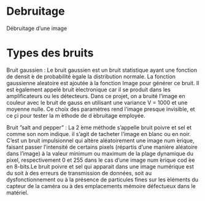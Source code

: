 # Debruitage
Débruitage d’une image

# Types des bruits
Bruit gaussien :
Le bruit gaussien est un bruit statistique ayant une fonction de densit ́e de probabilité  ́egale  la distribution normale. 
La fonction gaussienne aleatoire est ajoutée à la fonction Image pour générer ce bruit. Il est  ́egalement appelé bruit  ́electronique car il se produit dans les amplificateurs ou les détecteurs.
Dans ce projet, on a bruité l’image en couleur avec le bruit de gauss en utilisant une variance V = 1000 et une moyenne nulle. Ce choix des paramètres
rend l’image presque invisible, et ce ̧ci pour tester la m ́ethode de d ́ebruitage employée.

Bruit ”salt and pepper” :
La 2  ́eme méthode s’appelle bruit poivre et sel et comme son nom indique.
il s’agit de tacheter l’image en blanc ou en noir. C’est un bruit impulsionnel qui altère aléatoirement une image num ́erique, faisant passer l’intensité
de certains pixels (répartis d’une manière aléatoire dans l’image) à la valeur minimum ou maximum de la plage dynamique du pixel, respectivement 0 et
255 dans le cas d’une image num ́erique cod ́ee en 8-bits.Le bruit poivre et sel qui apparait dans une image numérique est du soit à des erreurs de transmission de données, soit au dysfonctionnement ou à la présence de particules fines sur les  ́eléments du capteur de la caméra ou à des emplacements mémoire défectueux dans le matériel.
